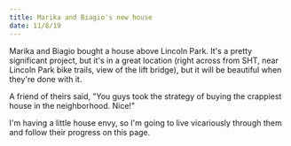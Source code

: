 ```yaml
---
title: Marika and Biagio's new house
date: 11/8/19
---
```

Marika and Biagio bought a house above Lincoln Park. It's a pretty significant project, but it's in a great location (right across from SHT, near Lincoln Park bike trails, view of the lift bridge), but it will be beautiful when they're done with it. 

A friend of theirs said, "You guys took the strategy of buying the crappiest house in the neighborhood. Nice!"

I'm having a little house envy, so I'm going to live vicariously through them and follow their progress on this page. 
